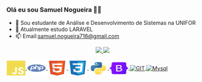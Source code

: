### Olá eu sou Samuel Nogueira 🤙👋

- 🔭 Sou estudante de Análise e Desenvolvimento de Sistemas na UNIFOR
- 🌱 Atualmente estudo LARAVEL 
- 📫 Email:samuel.nogueira716@gmail.com

<div align="center">
  <a href="https://github.com/samunogue">
  <img height="180em" src="https://github-readme-stats.vercel.app/api?username=samunogue&show_icons=true&theme=cobalt&include_all_commits=true&private_count=true"/>
  <img height="180em" src="https://github-readme-stats.vercel.app/api/top-langs/?username=samunogue&layout=compact&langs_count=7&theme=cobalt"/>
</div>
  <div style="display: inline_block"><br>
  <img align="center" alt="Javscript" height="40" width="50" src="https://raw.githubusercontent.com/devicons/devicon/master/icons/javascript/javascript-plain.svg">
  <img align="center" alt="PHP" height="40" width="50" src="https://raw.githubusercontent.com/devicons/devicon/master/icons/php/php-plain.svg">
  <img align="center" alt="HTML" height="40" width="50" src="https://raw.githubusercontent.com/devicons/devicon/master/icons/html5/html5-original.svg">
  <img align="center" alt="CSS" height="40" width="50" src="https://raw.githubusercontent.com/devicons/devicon/master/icons/css3/css3-original.svg">
  <img align="center" alt="Python" height="40" width="50" src="https://raw.githubusercontent.com/devicons/devicon/master/icons/python/python-original.svg">
  <img align="center" alt="Bootstrap" height="40" width="50" src="https://raw.githubusercontent.com/devicons/devicon/master/icons/bootstrap/bootstrap-original.svg">
  <img align="center" alt="GIT" height="40" width="50" src="https://cdn.jsdelivr.net/gh/devicons/devicon/icons/git/git-original.svg">
  <img align="center" alt="Mysql" height="40" width="50" src="https://cdn.jsdelivr.net/gh/devicons/devicon/icons/mysql/mysql-original-wordmark.svg">
 </div>
